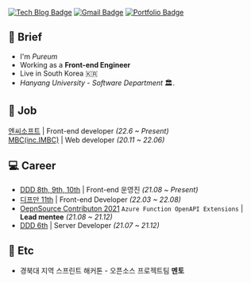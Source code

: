 [![Tech Blog Badge](http://img.shields.io/badge/-Tech%20blog-black?style=flat-square&logo=github&link=https://blue-boy.tistory.com/)](https://blue-boy.tistory.com/) 
[![Gmail Badge](https://img.shields.io/badge/-Gmail-d14836?style=flat-square&logo=Gmail&logoColor=white&link=mailto:pooreumsunny@gmail.com)](mailto:pooreumsunny@gmail.com)
[![Portfolio Badge](https://img.shields.io/badge/포트폴리오-resume-ff69b4)](https://ten-confidence-178.notion.site/Choi-Pu-Reum-e987869165e74e31905573f2b88613ad)

<h2>🐛 Brief</h2>

- I'm *Pureum*
- Working as a **Front-end Engineer**
- Live in South Korea 🇰🇷
- *Hanyang University* - *Software Department* 🏛️. 

<h2>💼 Job</h2>

<a href="https://kr.ncsoft.com/kr/index.do">엔씨소프트</a> | Front-end developer *(22.6 ~ Present)* <br>
<a href="https://www.imbc.com/">MBC(inc.IMBC)</a> | Web developer *(20.11 ~ 22.06)* 


<h2>💻 Career</h2>

- <a href="https://github.com/DDD-Community">DDD 8th, 9th, 10th</a> | Front-end 운영진 *(21.08 ~ Present)*
- <a href="https://github.com/depromeet">디프만 11th</a> | Front-end Developer *(22.03 ~ 22.08)*
- <a href="https://github.com/Azure/azure-functions-openapi-extension">OepnSource Contributon 2021</a> `Azure Function OpenAPI Extensions` | **Lead mentee** *(21.08 ~ 21.12)*
- <a href="https://github.com/DDD-6">DDD 6th</a> | Server Developer *(21.07 ~ 21.12)*

<h2>📀 Etc</h2>

- 경북대 지역 스프린트 해커톤 - 오픈소스 프로젝트팀 **멘토**
